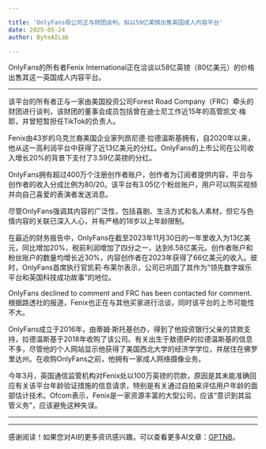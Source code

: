 ```yaml
---

title: 'OnlyFans母公司正与财团谈判，拟以59亿英镑出售英国成人内容平台'
date: 2025-05-24
author: ByteAILab

---
```


OnlyFans的所有者Fenix International正在洽谈以58亿英镑（80亿美元）的价格出售其这一英国成人内容平台。

---
该平台的所有者正与一家由美国投资公司Forest Road Company（FRC）牵头的财团进行谈判，该财团的董事会成员包括曾在迪士尼工作近15年的高管凯文·梅耶，并曾短暂担任TikTok的负责人。

Fenix由43岁的乌克兰裔美国企业家列昂尼德·拉德温斯基拥有，自2020年以来，他从这一高利润平台中获得了近13亿美元的分红。OnlyFans的上市公司在公司收入增长20%的背景下支付了3.59亿英镑的分红。

OnlyFans拥有超过400万个注册创作者账户，创作者为订阅者提供内容，平台与创作者的收入分成比例为80/20。该平台有3.05亿个粉丝账户，用户可以购买视频并向自己喜爱的表演者发送消息。

尽管OnlyFans强调其内容的广泛性，包括喜剧、生活方式和名人素材，但它与色情内容的关联已深入人心，并有严格的18岁以上年龄限制。

在最近的财务报告中，OnlyFans在截至2023年11月30日的一年里收入为13亿美元，同比增加20%，税前利润增加了四分之一，达到6.58亿美元。创作者账户和粉丝账户的数量均增长近30%，内容创作者在2023年获得了66亿美元的收入。彼时，OnlyFans首席执行官凯莉·布莱尔表示，公司已巩固了其作为“领先数字娱乐平台和英国科技成功故事”的地位。

OnlyFans declined to comment and FRC has been contacted for comment. 根据路透社的报道，Fenix也正在与其他买家进行洽谈，同时该平台的上市可能性不大。

OnlyFans成立于2016年，由蒂姆·斯托基创办，得到了他投资银行父亲的贷款支持，拉德温斯基于2018年收购了该公司。有关出生于敖德萨的拉德温斯基的信息不多，尽管他的个人网站显示他获得了美国西北大学的经济学学位，并居住在佛罗里达州。在收购OnlyFans之前，他拥有一家成人网络摄像业务。

今年3月，英国通信监管机构对Fenix处以100万英镑的罚款，原因是其未能准确回应有关该平台年龄验证措施的信息请求，特别是有关通过自拍来评估用户年龄的面部估计技术。Ofcom表示，Fenix是一家资源丰富的大型公司，应该“意识到其监管义务”，应该避免这种失误。

---
---
感谢阅读！如果您对AI的更多资讯感兴趣，可以查看更多AI文章：[GPTNB](https://gptnb.com)。